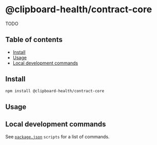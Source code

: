 # @clipboard-health/contract-core <!-- omit from toc -->

TODO

## Table of contents <!-- omit from toc -->

- [Install](#install)
- [Usage](#usage)
- [Local development commands](#local-development-commands)

## Install

```bash
npm install @clipboard-health/contract-core
```

## Usage

## Local development commands

See [`package.json`](./package.json) `scripts` for a list of commands.
